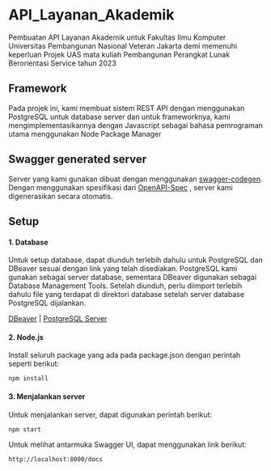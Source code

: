 # API_Layanan_Akademik
Pembuatan API Layanan Akademik untuk Fakultas Ilmu Komputer Universitas Pembangunan Nasional Veteran Jakarta demi memenuhi keperluan Projek UAS mata kuliah Pembangunan Perangkat Lunak Berorientasi Service tahun 2023

## Framework

Pada projek ini, kami membuat sistem REST API dengan menggunakan PostgreSQL untuk database server dan untuk frameworknya, kami mengimplementasikannya dengan Javascript sebagai bahasa pemrograman utama menggunakan Node Package Manager

## Swagger generated server

Server yang kami gunakan dibuat dengan menggunakan [swagger-codegen](https://github.com/swagger-api/swagger-codegen).  Dengan menggunakan spesifikasi dari [OpenAPI-Spec](https://github.com/OAI/OpenAPI-Specification) , server kami digenerasikan secara otomatis.

## Setup

#### 1. Database

Untuk setup database, dapat diunduh terlebih dahulu untuk PostgreSQL dan DBeaver sesuai dengan link yang telah disediakan. PostgreSQL kami gunakan sebagai server database, sementara DBeaver digunakan sebagai Database Management Tools. Setelah diunduh, perlu diimport terlebih dahulu file yang terdapat di direktori database setelah server database PostgreSQL dijalankan.

[DBeaver](https://dbeaver.io/download/) | [PostgreSQL Server](https://www.postgresql.org/download/)

#### 2. Node.js

Install seluruh package yang ada pada package.json dengan perintah seperti berikut:

```
npm install
```

#### 3. Menjalankan server

Untuk menjalankan server, dapat digunakan perintah berikut:

```
npm start
```

Untuk melihat antarmuka Swagger UI, dapat menggunakan link berikut:

```
http://localhost:8000/docs 
```
